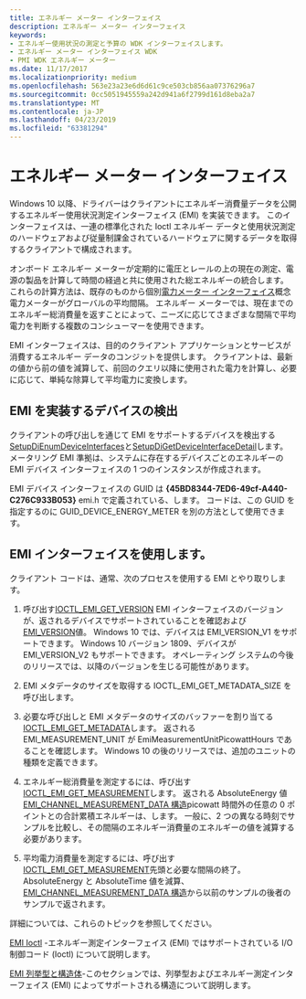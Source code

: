 ```yaml
---
title: エネルギー メーター インターフェイス
description: エネルギー メーター インターフェイス
keywords:
- エネルギー使用状況の測定と予算の WDK インターフェイスします。
- エネルギー メーター インターフェイス WDK
- PMI WDK エネルギー メーター
ms.date: 11/17/2017
ms.localizationpriority: medium
ms.openlocfilehash: 563e23a23e6d6d61c9ce503cb856aa07376296a7
ms.sourcegitcommit: 0cc5051945559a242d941a6f2799d161d8eba2a7
ms.translationtype: MT
ms.contentlocale: ja-JP
ms.lasthandoff: 04/23/2019
ms.locfileid: "63381294"
---
```

# <a name="energy-meter-interface"></a>エネルギー メーター インターフェイス

Windows 10 以降、ドライバーはクライアントにエネルギー消費量データを公開するエネルギー使用状況測定インターフェイス (EMI) を実装できます。 このインターフェイスは、一連の標準化された Ioctl エネルギー データと使用状況測定のハードウェアおよび従量制課金されているハードウェアに関するデータを取得するクライアントで構成されます。 

オンボード エネルギー メーターが定期的に電圧とレールの上の現在の測定、電源の製品を計算して時間の経過と共に使用された総エネルギーの統合します。 これらの計算方法は、既存のものから個別[電力メーター インターフェイス](https://docs.microsoft.com/windows-hardware/drivers/powermeter/power-meter-interface)概念電力メーターがグローバルの平均間隔。 エネルギー メーターでは、現在までのエネルギー総消費量を返すことによって、ニーズに応じてさまざまな間隔で平均電力を判断する複数のコンシューマーを使用できます。  

EMI インターフェイスは、目的のクライアント アプリケーションとサービスが消費するエネルギー データのコンジットを提供します。  クライアントは、最新の値から前の値を減算して、前回のクエリ以降に使用された電力を計算し、必要に応じて、単純な除算して平均電力に変換します。 

## <a name="discovering-devices-that-implement-emi"></a>EMI を実装するデバイスの検出

クライアントの呼び出しを通じて EMI をサポートするデバイスを検出する[SetupDiEnumDeviceInterfaces](https://msdn.microsoft.com/library/windows/hardware/ff551015.aspx)と[SetupDiGetDeviceInterfaceDetail](https://msdn.microsoft.com/library/windows/hardware/ff551120.aspx)します。 メータリング EMI 準拠は、システムに存在するデバイスごとのエネルギーの EMI デバイス インターフェイスの 1 つのインスタンスが作成されます。 

EMI デバイス インターフェイスの GUID は **{45BD8344-7ED6-49cf-A440-C276C933B053}** emi.h で定義されている、します。 コードは、この GUID を指定するのに GUID_DEVICE_ENERGY_METER を別の方法として使用できます。 

## <a name="using-the-emi-interface"></a>EMI インターフェイスを使用します。

クライアント コードは、通常、次のプロセスを使用する EMI とやり取りします。

1. 呼び出す[IOCTL_EMI_GET_VERSION](https://msdn.microsoft.com/library/windows/hardware/dn957440.aspx) EMI インターフェイスのバージョンが、返されるデバイスでサポートされていることを確認および[EMI_VERSION](https://msdn.microsoft.com/library/windows/hardware/dn957430.aspx)値。 Windows 10 では、デバイスは EMI_VERSION_V1 をサポートできます。 Windows 10 バージョン 1809、デバイスが EMI_VERSION_V2 もサポートできます。 オペレーティング システムの今後のリリースでは、以降のバージョンを生じる可能性があります。 

2. EMI メタデータのサイズを取得する IOCTL_EMI_GET_METADATA_SIZE を呼び出します。 

3. 必要な呼び出しと EMI メタデータのサイズのバッファーを割り当てる[IOCTL_EMI_GET_METADATA](https://msdn.microsoft.com/library/windows/hardware/dn957436.aspx)します。 返される EMI_MEASUREMENT_UNIT が EmiMeasurementUnitPicowattHours であることを確認します。 Windows 10 の後のリリースでは、追加のユニットの種類を定義できます。 

4. エネルギー総消費量を測定するには、呼び出す[IOCTL_EMI_GET_MEASUREMENT](https://msdn.microsoft.com/library/windows/hardware/dn957434.aspx)します。 返される AbsoluteEnergy 値[EMI_CHANNEL_MEASUREMENT_DATA 構造](https://docs.microsoft.com/windows/desktop/api/emi/ns-emi-emi_channel_measurement_data)picowatt 時間外の任意の 0 ポイントとの合計累積エネルギーは、します。 一般に、2 つの異なる時刻でサンプルを比較し、その間隔のエネルギー消費量のエネルギーの値を減算する必要があります。 

5. 平均電力消費量を測定するには、呼び出す[IOCTL_EMI_GET_MEASUREMENT](https://msdn.microsoft.com/library/windows/hardware/dn957434.aspx)先頭と必要な間隔の終了。 AbsoluteEnergy と AbsoluteTime 値を減算、 [EMI_CHANNEL_MEASUREMENT_DATA 構造](https://docs.microsoft.com/windows/desktop/api/emi/ns-emi-emi_channel_measurement_data)から以前のサンプルの後者のサンプルで返されます。

詳細については、これらのトピックを参照してください。

[EMI Ioctl](https://msdn.microsoft.com/library/windows/hardware/dn957425.aspx) -エネルギー測定インターフェイス (EMI) ではサポートされている I/O 制御コード (Ioctl) について説明します。
 
[EMI 列挙型と構造体](https://msdn.microsoft.com/library/windows/hardware/dn957424.aspx)-このセクションでは、列挙型およびエネルギー測定インターフェイス (EMI) によってサポートされる構造について説明します。
 


 




